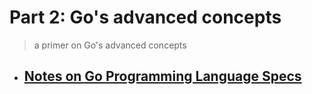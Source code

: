 # Part 2: Go's advanced concepts
> a primer on Go's advanced concepts

- ## [Notes on Go Programming Language Specs]()